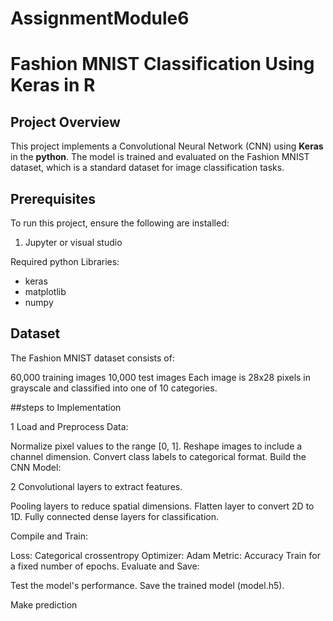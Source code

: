 # AssignmentModule6
Fashion MNIST Classification Using Keras in R
=============================================

Project Overview
----------------
This project implements a Convolutional Neural Network (CNN) using **Keras** in the **python**. The model is trained and evaluated on the Fashion MNIST dataset, which is a standard dataset for image classification tasks.

Prerequisites
-------------
To run this project, ensure the following are installed:

1. Jupyter or visual studio
   
Required python Libraries:
- keras
- matplotlib
- numpy
  
Dataset
-------
The Fashion MNIST dataset consists of:

60,000 training images
10,000 test images Each image is 28x28 pixels in grayscale and classified into one of 10 categories.

##steps to Implementation

1 Load and Preprocess Data:

Normalize pixel values to the range [0, 1].
Reshape images to include a channel dimension.
Convert class labels to categorical format.
Build the CNN Model:

2 Convolutional layers to extract features.

Pooling layers to reduce spatial dimensions.
Flatten layer to convert 2D to 1D.
Fully connected dense layers for classification.

Compile and Train:

Loss: Categorical crossentropy
Optimizer: Adam
Metric: Accuracy
Train for a fixed number of epochs.
Evaluate and Save:

Test the model's performance.
Save the trained model (model.h5).

Make prediction


